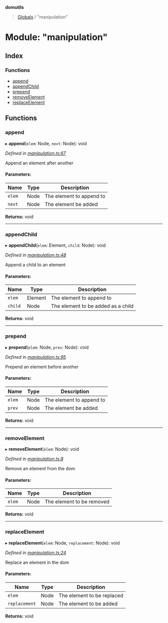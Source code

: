 **domutils**

> [Globals](../README.md) / "manipulation"

# Module: "manipulation"

## Index

### Functions

-   [append](_manipulation_.md#append)
-   [appendChild](_manipulation_.md#appendchild)
-   [prepend](_manipulation_.md#prepend)
-   [removeElement](_manipulation_.md#removeelement)
-   [replaceElement](_manipulation_.md#replaceelement)

## Functions

### append

▸ **append**(`elem`: Node, `next`: Node): void

_Defined in [manipulation.ts:67](https://github.com/fb55/domutils/blob/69eb044/src/manipulation.ts#L67)_

Append an element after another

#### Parameters:

| Name   | Type | Description              |
| ------ | ---- | ------------------------ |
| `elem` | Node | The element to append to |
| `next` | Node | The element be added     |

**Returns:** void

---

### appendChild

▸ **appendChild**(`elem`: Element, `child`: Node): void

_Defined in [manipulation.ts:48](https://github.com/fb55/domutils/blob/69eb044/src/manipulation.ts#L48)_

Append a child to an element

#### Parameters:

| Name    | Type    | Description                        |
| ------- | ------- | ---------------------------------- |
| `elem`  | Element | The element to append to           |
| `child` | Node    | The element to be added as a child |

**Returns:** void

---

### prepend

▸ **prepend**(`elem`: Node, `prev`: Node): void

_Defined in [manipulation.ts:95](https://github.com/fb55/domutils/blob/69eb044/src/manipulation.ts#L95)_

Prepend an element before another

#### Parameters:

| Name   | Type | Description              |
| ------ | ---- | ------------------------ |
| `elem` | Node | The element to append to |
| `prev` | Node | The element be added     |

**Returns:** void

---

### removeElement

▸ **removeElement**(`elem`: Node): void

_Defined in [manipulation.ts:8](https://github.com/fb55/domutils/blob/69eb044/src/manipulation.ts#L8)_

Remove an element from the dom

#### Parameters:

| Name   | Type | Description               |
| ------ | ---- | ------------------------- |
| `elem` | Node | The element to be removed |

**Returns:** void

---

### replaceElement

▸ **replaceElement**(`elem`: Node, `replacement`: Node): void

_Defined in [manipulation.ts:24](https://github.com/fb55/domutils/blob/69eb044/src/manipulation.ts#L24)_

Replace an element in the dom

#### Parameters:

| Name          | Type | Description                |
| ------------- | ---- | -------------------------- |
| `elem`        | Node | The element to be replaced |
| `replacement` | Node | The element to be added    |

**Returns:** void
